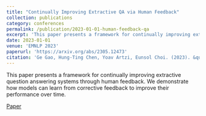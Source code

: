 ```yaml
---
title: "Continually Improving Extractive QA via Human Feedback"
collection: publications
category: conferences
permalink: /publication/2023-01-01-human-feedback-qa
excerpt: 'This paper presents a framework for continually improving extractive question answering systems through human feedback. We demonstrate how models can learn from corrective feedback to improve their performance over time.'
date: 2023-01-01
venue: 'EMNLP 2023'
paperurl: 'https://arxiv.org/abs/2305.12473'
citation: 'Ge Gao, Hung-Ting Chen, Yoav Artzi, Eunsol Choi. (2023). &quot;Continually Improving Extractive QA via Human Feedback.&quot; <i>EMNLP 2023</i>.'
---
```


This paper presents a framework for continually improving extractive question answering systems through human feedback. We demonstrate how models can learn from corrective feedback to improve their performance over time.

[Paper](https://arxiv.org/abs/2305.12473) 